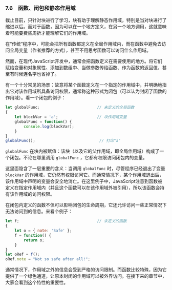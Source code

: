 ### 7.6　函数、闭包和静态作用域

截止目前，只针对块进行了学习，块有助于理解静态作用域，特别是当对块进行了缩进以后。而对于函数，因为可以在一个地方定义，在另一个地方调用，这就意味着可能要费些周折才能理解它们的作用域。

在“传统”程序中，可能会把所有函数都定义在全局作用域内，而在函数中避免去访问全局变量（作者推荐的方式），甚至不用思考函数可以访问什么作用域。

然而，在现代JavaScript开发中，通常会把函数定义在需要使用的地方。将它们赋给变量和对象属性、添加到数组中、当做参数传给函数、作为函数的返回值，甚至有时候连名字也省掉了。

有一个十分常见的场景：故意将某个函数定义在一个指定的作用域中，并明确地指出它对该作用域所具备访问权限，通常称这种形式为闭包（可以认为封闭了函数的作用域）。看一个闭包的例子：

```javascript
let globalFunc;                         // 未定义的全局函数
{
    let blockVar = 'a';                 // 块作用域变量
    globalFunc = function() { 
        console.log(blockVar);
    }
}
globalFunc();                            // 打印"a" 
```

`globalFunc` 在块内被赋值：该块（以及它的父作用域，即全局作用域）构成了一个闭包。不论在哪里调用 `globalFunc` ，它都有权限访问闭包内的变量。

这里面隐含了一层重要的含义：当调用 `globalFunc` 时，尽管程序已经退出了变量 `blockVar` 的作用域，它仍然有权限访问它。而通常情况下，某个作用域退出后，该作用域中声明的变量会安全地消亡。在这里例子中，JavaScript注意到函数被定义在指定作用域内（并且这个函数可以在该作用域外被引用），所以该函数会持有该作用域的访问权限。

在闭包内定义的函数不但可以影响闭包的生命周期，它还允许访问一些正常情况下无法访问到的信息。来看个例子：

```javascript
let f;                                  // 未定义的函数
{     
    let o = { note: 'Safe' };
    f = function() {
        return o; 
    } 
}
let oRef = f();
oRef.note = "Not so safe after all!";
```

通常情况下，作用域之外的信息会受到严格的访问限制。而函数比较特殊，因为它提供了一个绿色通道，让原本封闭的作用域可以被外界访问。在接下来的章节中，大家会看到这个特性的重要性。


